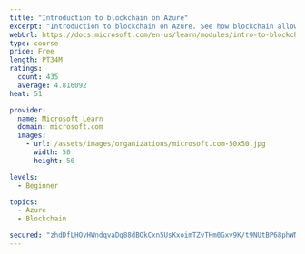 ```yaml
---
title: "Introduction to blockchain on Azure"
excerpt: "Introduction to blockchain on Azure. See how blockchain allows business partners to trust each other's data without a central authority. You'll also learn a bit about how blockchain works. The goal is to help you decide if blockchain is a good choice for your scenario."
webUrl: https://docs.microsoft.com/en-us/learn/modules/intro-to-blockchain/
type: course
price: Free
length: PT34M
ratings:
  count: 435
  average: 4.816092
heat: 51

provider:
  name: Microsoft Learn
  domain: microsoft.com
  images:
    - url: /assets/images/organizations/microsoft.com-50x50.jpg
      width: 50
      height: 50

levels:
  - Beginner

topics:
  - Azure
  - Blockchain

secured: "zhdDfLHOvHWndqvaDq88dBOkCxn5UsKxoimTZvTHm0Gxv9K/t9NUtBP68phWNpLmDULhfvE6OQCqat3fq31Hij3klnoxLsFBGU+/i5cpjjQ+c8T9yTJ4IJbXTpckGlqsMaKHxCFeBcf4WKllFtgm0IUSmJeniMvGT8Tb3DOLOZmqCDcVKyjCel/Wt8Rg6SVwAnJPvU3SJisFO77VzOlqd73oey6H3CszxpT0Viulx3KGl7jmbHjfBgGlUa8BrFLZIETuEEWI1XmIqK9dbZMTFV4DGbPwAlabc9C14/Ck31Cngt3ObQ2Vu8qVgJIpZP0q/A3vTyyMCeFyQMdYGpAFJo6X+W6UfNtXVbYlUPA42kpLad//eg0gXbGOAcuwj9NO6WkMcQD2RNeqVVDvw76jxZwxplcPHiWOQ4iHVqOPy/0=;d6a8kSQomwevA2sn+5VJ6Q=="
---
```


